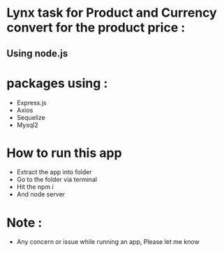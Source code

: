 # Lynx task for Product and Currency convert for the product price :

## Using node.js 

# packages using :
- Express.js
- Axios
- Sequelize
- Mysql2

# How to run this app
- Extract the app into folder
- Go to the folder via terminal
- Hit the npm i
- And node server

# Note :
- Any concern or issue while running an app, Please let me know

